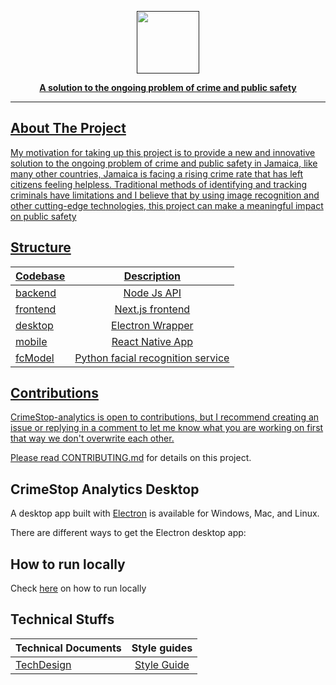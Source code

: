 <a href=""><p align="center">
<img height=100 src="https://github.com/GarretTomlin/CrimeStop-Analytics/blob/main/docs/logo.png"/>
<p align="center">
  <strong>A solution to the ongoing problem of crime and public safety</strong>
</p>

---

## About The Project

My motivation for taking up this project is to provide a new and innovative solution to the ongoing problem of crime and public safety in Jamaica, like many other countries, Jamaica is facing a rising crime rate that has left citizens feeling helpless. Traditional methods of identifying and tracking criminals have limitations and I believe that by using image recognition and other cutting-edge technologies, this project can make a meaningful impact on public safety



## Structure

| Codebase               |      Description          |
| :--------------------  | :-----------------------: |
| [backend](backend)     |   Node Js API             |
| [frontend](frontend)   |   Next.js frontend        |
| [desktop](desktop)     |   Electron Wrapper        |
| [mobile](mobile)       |   React Native App        |
| [fcModel](fcModel)     |   Python facial recognition service|


## Contributions

CrimeStop-analytics is open to contributions, but I recommend creating an issue or replying in a comment to let me know what you are working on first that way we don't overwrite each other.

Please read [CONTRIBUTING.md]() for details on this project.

## CrimeStop Analytics Desktop

A desktop app built with [Electron](https://www.electronjs.org/) is available for Windows, Mac, and Linux.

There are different ways to get the Electron desktop app:


## How to run locally

Check <a href="">here</a> on how to run locally</a>

## Technical Stuffs

|   Technical Documents |      Style guides         |
| :-------------------- | :-----------------------: |
| [TechDesign]()        |   [Style Guide]()         |

